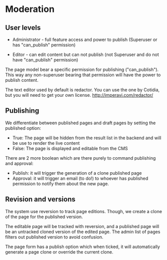 Moderation
==========

User levels
-----------

- Administrator - full feature access and power to publish (Superuser or has "can_publish" permission)

- Editor - can edit content but can not publish (not Superuser and do not have "can_publish" permission)



The page model bear a specific permission for publishing ("can_publish"). This way any non-superuser bearing that permission will have the power to publish content.

The text editor used by default is redactor. You can use the one by Cotidia, but you will need to get your own license. http://imperavi.com/redactor/


Publishing
----------

We differentiate between published pages and draft pages by setting the published option:

- True: The page will be hidden from the result list in the backend and will be use to render the live content
- False: The page is displayed and editable from the CMS

There are 2 more boolean which are there purely to command publishing and approval:

- Publish: it will trigger the generation of a clone published page
- Approval: it will trigger an email (to do!) to whoever has published permission to notify them about the new page.


Revision and versions
---------------------

The system use reversion to track page editions. Though, we create a clone of the page for the published version. 

The editable page will be tracked with reversion, and a published page will be an untracked cloned version of the edited page. The admin list of pages filters out published version to avoid confusion.

The page form has a publish option which when ticked, it will automatically generate a page clone or override the current clone.